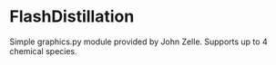 # FlashDistillation

Simple graphics.py module provided by John Zelle. Supports up to 4 chemical species.
